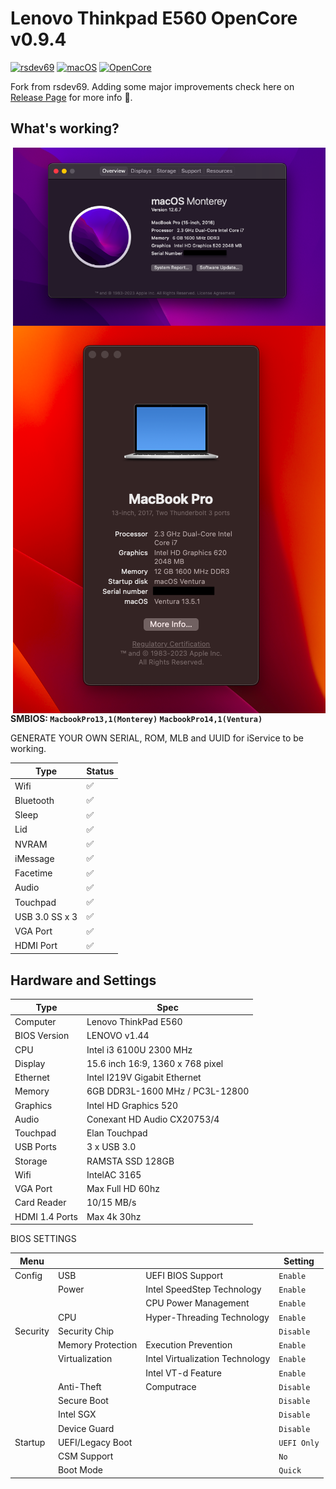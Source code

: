 # Lenovo Thinkpad E560 OpenCore v0.9.4


[![rsdev69](https://img.shields.io/badge/rsdev69-fork-green?logo=github)](https://github.com/rsdev69/ThinkPad-E560-Hackintosh)
[![macOS](https://img.shields.io/badge/Apple-macOS-white)](https://developer.apple.com/documentation/macos-release-notes)
[![OpenCore](https://img.shields.io/badge/OpenCore-0.9.4-blue)](https://github.com/acidanthera/OpenCorePkg)


Fork from rsdev69. Adding some major improvements check here on [Release Page](https://github.com/KenDxD/Lenovo-Thinkpad-E560-Hackintosh/releases) for more info 🥹.

## What's working?

<img align="right" src="./img/specsmonterey.png" alt="specsmonterey" width="500">
<img align="right" src="./img/specsventura.png" alt="specsventura" width="500">

**SMBIOS: `MacbookPro13,1(Monterey)` `MacbookPro14,1(Ventura)`**


GENERATE YOUR OWN SERIAL, ROM, MLB and UUID for iService to be working.

| Type             | Status |
|------------------|--------|
| Wifi             |    ✅  |
| Bluetooth        |    ✅  |
| Sleep            |    ✅  |
| Lid              |    ✅  |
| NVRAM            |    ✅  |
| iMessage         |    ✅  |
| Facetime         |    ✅  |
| Audio            |    ✅  |
| Touchpad         |    ✅  |
| USB 3.0 SS x 3   |    ✅  |
| VGA Port         |    ✅  |
| HDMI Port        |    ✅  |

 
## Hardware and Settings

| Type           | Spec                                |
|----------------|-------------------------------------|
| Computer       | Lenovo ThinkPad E560                |
| BIOS Version   | LENOVO v1.44                        |
| CPU            | Intel i3 6100U 2300 MHz             |
| Display        | 15.6 inch 16:9, 1360 x 768 pixel    |
| Ethernet       | Intel I219V Gigabit Ethernet        |
| Memory         | 6GB DDR3L-1600 MHz / PC3L-12800     |
| Graphics       | Intel HD Graphics 520               |
| Audio          | Conexant HD Audio CX20753/4         |
| Touchpad       | Elan Touchpad                       |
| USB Ports      | 3 x USB 3.0                         |
| Storage        | RAMSTA SSD 128GB                    |
| Wifi           | IntelAC 3165                        |
| VGA Port       | Max Full HD 60hz                    |
| Card Reader    | 10/15 MB/s                          |
| HDMI 1.4 Ports | Max 4k 30hz                         |

BIOS SETTINGS

| Menu     |                   |                                 | Setting     |
|----------|-------------------|---------------------------------|-------------|
| Config   | USB               | UEFI BIOS Support               | `Enable `   |
|          | Power             | Intel SpeedStep Technology      | `Enable `   |
|          |                   | CPU Power Management            | `Enable `   |
|          | CPU               | Hyper-Threading Technology      | `Enable `   |
| Security | Security Chip     |                                 | `Disable `  |
|          | Memory Protection | Execution Prevention            | `Enable `   |
|          | Virtualization    | Intel Virtualization Technology | `Enable `   |
|          |                   | Intel VT-d Feature              | `Enable `   |
|          | Anti-Theft        | Computrace                      | `Disable `  |
|          | Secure Boot       |                                 | `Disable `  |
|          | Intel SGX         |                                 | `Disable `  |
|          | Device Guard      |                                 | `Disable `  |
| Startup  | UEFI/Legacy Boot  |                                 | `UEFI Only` |
|          | CSM Support       |                                 | `No`        |
|          | Boot Mode         |                                 | `Quick`     |
